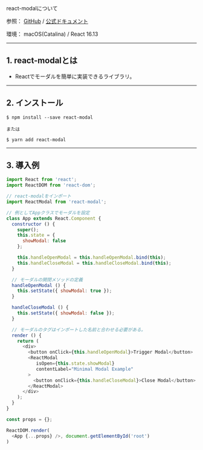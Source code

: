 react-modalについて

参照：
[GitHub](https://github.com/reactjs/react-modal) / 
[公式ドキュメント](https://reactcommunity.org/react-modal)

環境：
macOS(Catalina) / React 16.13

---
## 1. react-modalとは

- Reactでモーダルを簡単に実装できるライブラリ。
---

## 2. インストール

```
$ npm install --save react-modal

または

$ yarn add react-modal
```

---

## 3. 導入例

```JavaScript
import React from 'react';
import ReactDOM from 'react-dom';

// react-modalをインポート
import ReactModal from 'react-modal';

// 例としてAppクラスでモーダルを設定
class App extends React.Component {
  constructor () {
    super();
    this.state = {
      showModal: false
    };

    this.handleOpenModal = this.handleOpenModal.bind(this);
    this.handleCloseModal = this.handleCloseModal.bind(this);
  }

  // モーダルの開閉メソッドの定義
  handleOpenModal () {
    this.setState({ showModal: true });
  }

  handleCloseModal () {
    this.setState({ showModal: false });
  }

  // モーダルのタグはインポートした名前と合わせる必要がある。
  render () {
    return (
      <div>
        <button onClick={this.handleOpenModal}>Trigger Modal</button>
        <ReactModal
           isOpen={this.state.showModal}
           contentLabel="Minimal Modal Example"
        >
          <button onClick={this.handleCloseModal}>Close Modal</button>
        </ReactModal>
      </div>
    );
  }
}

const props = {};

ReactDOM.render(
  <App {...props} />, document.getElementById('root')
)
```
